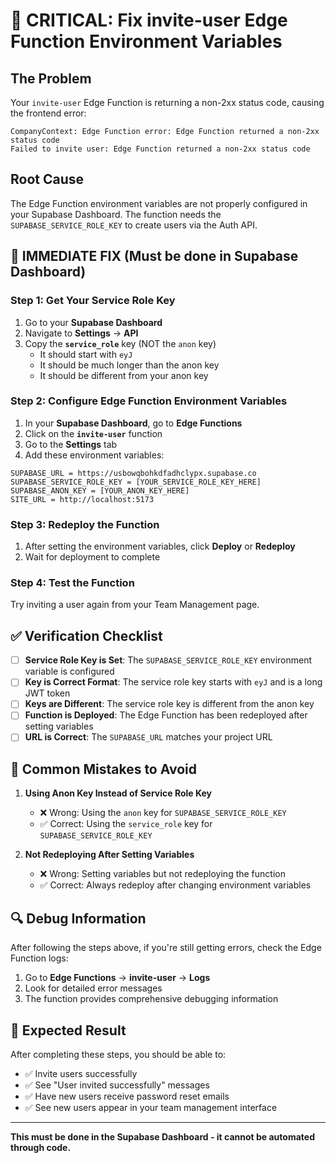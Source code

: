 # 🚨 CRITICAL: Fix invite-user Edge Function Environment Variables

## The Problem
Your `invite-user` Edge Function is returning a non-2xx status code, causing the frontend error:
```
CompanyContext: Edge Function error: Edge Function returned a non-2xx status code
Failed to invite user: Edge Function returned a non-2xx status code
```

## Root Cause
The Edge Function environment variables are not properly configured in your Supabase Dashboard. The function needs the `SUPABASE_SERVICE_ROLE_KEY` to create users via the Auth API.

## 🔧 IMMEDIATE FIX (Must be done in Supabase Dashboard)

### Step 1: Get Your Service Role Key
1. Go to your **Supabase Dashboard**
2. Navigate to **Settings** → **API**
3. Copy the **`service_role`** key (NOT the `anon` key)
   - It should start with `eyJ`
   - It should be much longer than the anon key
   - It should be different from your anon key

### Step 2: Configure Edge Function Environment Variables
1. In your **Supabase Dashboard**, go to **Edge Functions**
2. Click on the **`invite-user`** function
3. Go to the **Settings** tab
4. Add these environment variables:

```
SUPABASE_URL = https://usbowqbohkdfadhclypx.supabase.co
SUPABASE_SERVICE_ROLE_KEY = [YOUR_SERVICE_ROLE_KEY_HERE]
SUPABASE_ANON_KEY = [YOUR_ANON_KEY_HERE]
SITE_URL = http://localhost:5173
```

### Step 3: Redeploy the Function
1. After setting the environment variables, click **Deploy** or **Redeploy**
2. Wait for deployment to complete

### Step 4: Test the Function
Try inviting a user again from your Team Management page.

## ✅ Verification Checklist

- [ ] **Service Role Key is Set**: The `SUPABASE_SERVICE_ROLE_KEY` environment variable is configured
- [ ] **Key is Correct Format**: The service role key starts with `eyJ` and is a long JWT token
- [ ] **Keys are Different**: The service role key is different from the anon key
- [ ] **Function is Deployed**: The Edge Function has been redeployed after setting variables
- [ ] **URL is Correct**: The `SUPABASE_URL` matches your project URL

## 🚨 Common Mistakes to Avoid

1. **Using Anon Key Instead of Service Role Key**
   - ❌ Wrong: Using the `anon` key for `SUPABASE_SERVICE_ROLE_KEY`
   - ✅ Correct: Using the `service_role` key for `SUPABASE_SERVICE_ROLE_KEY`

2. **Not Redeploying After Setting Variables**
   - ❌ Wrong: Setting variables but not redeploying the function
   - ✅ Correct: Always redeploy after changing environment variables

## 🔍 Debug Information

After following the steps above, if you're still getting errors, check the Edge Function logs:

1. Go to **Edge Functions** → **invite-user** → **Logs**
2. Look for detailed error messages
3. The function provides comprehensive debugging information

## 🎯 Expected Result

After completing these steps, you should be able to:
- ✅ Invite users successfully
- ✅ See "User invited successfully" messages
- ✅ Have new users receive password reset emails
- ✅ See new users appear in your team management interface

---

**This must be done in the Supabase Dashboard - it cannot be automated through code.**